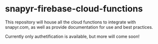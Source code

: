 # snapyr-firebase-cloud-functions
This repository will house all the cloud functions to integrate with snapyr.com, as well as provide documentation for use and best practices.

Currently only authetification is available, but more will come soon!
